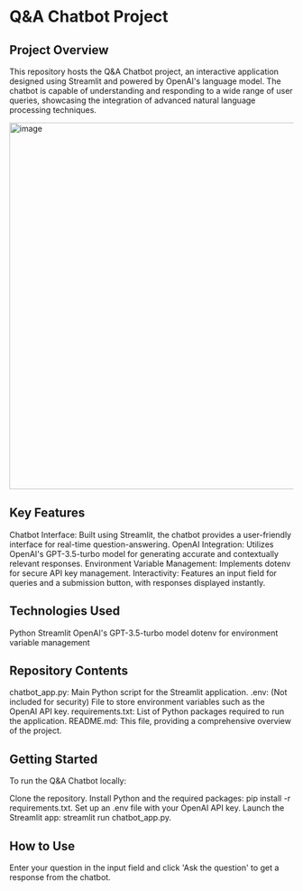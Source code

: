 # Q&A Chatbot Project

## Project Overview
This repository hosts the Q&A Chatbot project, an interactive application designed using Streamlit and powered by OpenAI's language model. The chatbot is capable of understanding and responding to a wide range of user queries, showcasing the integration of advanced natural language processing techniques.

<img width="650" alt="image" src="https://github.com/vishal363/QA-Chatbot-using-LLM/assets/71640603/f332dd87-fa52-4f36-861e-e98d3eb3eda6">

## Key Features
Chatbot Interface: Built using Streamlit, the chatbot provides a user-friendly interface for real-time question-answering.
OpenAI Integration: Utilizes OpenAI's GPT-3.5-turbo model for generating accurate and contextually relevant responses.
Environment Variable Management: Implements dotenv for secure API key management.
Interactivity: Features an input field for queries and a submission button, with responses displayed instantly.

## Technologies Used
Python
Streamlit
OpenAI's GPT-3.5-turbo model
dotenv for environment variable management

## Repository Contents
chatbot_app.py: Main Python script for the Streamlit application.
.env: (Not included for security) File to store environment variables such as the OpenAI API key.
requirements.txt: List of Python packages required to run the application.
README.md: This file, providing a comprehensive overview of the project.

## Getting Started
To run the Q&A Chatbot locally:

Clone the repository.
Install Python and the required packages: pip install -r requirements.txt.
Set up an .env file with your OpenAI API key.
Launch the Streamlit app: streamlit run chatbot_app.py.

## How to Use
Enter your question in the input field and click 'Ask the question' to get a response from the chatbot.
